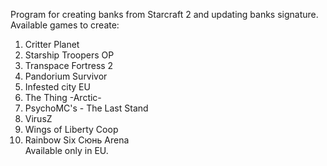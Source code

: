 Program for creating banks from Starcraft 2 and updating banks signature.<br/> Available games to create:<br/>
1) Critter Planet<br/>
2) Starship Troopers OP<br />
3) Transpace Fortress 2<br />
4) Pandorium Survivor<br />
5) Infested citу EU<br />
6) The Thing -Arctic-<br />
7) PsychoMC's - The Last Stand<br />
8) VirusZ<br />
9) Wings of Liberty Coop<br />
10) Rainbow Six Сюнь Arena<br />
Available only in EU.
